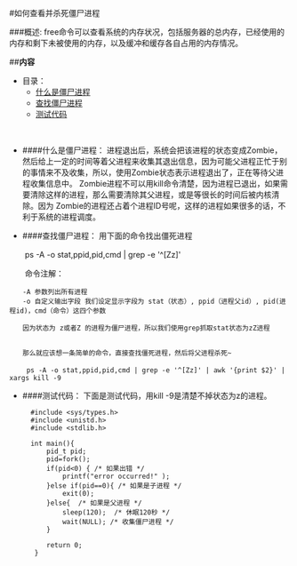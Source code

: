 ﻿#如何查看并杀死僵尸进程

###概述:
free命令可以查看系统的内存状况，包括服务器的总内存，已经使用的内存和剩下未被使用的内存，以及缓冲和缓存各自占用的内存情况。


##**内容**

* 目录：
    * [什么是僵尸进程](#user-content-什么是僵尸进程)
    * [查找僵尸进程](#user-content-查找僵尸进程)
    * [测试代码](#user-content-测试代码)

<br>


* ####什么是僵尸进程：
    进程退出后，系统会把该进程的状态变成Zombie，然后给上一定的时间等着父进程来收集其退出信息，因为可能父进程正忙于别的事情来不及收集，所以，使用Zombie状态表示进程退出了，正在等待父进程收集信息中。
	Zombie进程不可以用kill命令清楚，因为进程已退出，如果需要清除这样的进程，那么需要清除其父进程，或是等很长的时间后被内核清除。因为 Zombie的进程还占着个进程ID号呢，这样的进程如果很多的话，不利于系统的进程调度。


* ####查找僵尸进程：
    用下面的命令找出僵死进程

　　ps -A -o stat,ppid,pid,cmd | grep -e '^[Zz]'

　　命令注解：

	　　-A 参数列出所有进程
	　　-o 自定义输出字段 我们设定显示字段为 stat（状态）, ppid（进程父id）, pid(进程id)，cmd（命令）这四个参数

	　　因为状态为 z或者Z 的进程为僵尸进程，所以我们使用grep抓取stat状态为zZ进程


	　　那么就应该想一条简单的命令，直接查找僵死进程，然后将父进程杀死~

	　　 ps -A -o stat,ppid,pid,cmd | grep -e '^[Zz]' | awk '{print $2}' | xargs kill -9

* ####测试代码：
	下面是测试代码，用kill -9是清楚不掉状态为z的进程。

		#include <sys/types.h>
		#include <unistd.h>
		#include <stdlib.h>

		int main(){
			pid_t pid; 
			pid=fork();
			if(pid<0) { /* 如果出错 */ 
				printf("error occurred!" );
			}else if(pid==0){ /* 如果是子进程 */ 
				exit(0);
			}else{  /* 如果是父进程 */ 
				sleep(120);  /* 休眠120秒 */ 
				wait(NULL); /* 收集僵尸进程 */
			}

			return 0;
		 }
	
